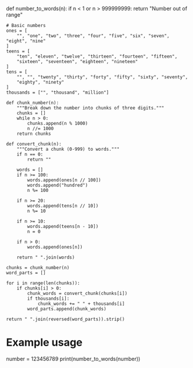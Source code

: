 def number_to_words(n):
    if n < 1 or n > 999999999:
        return "Number out of range"

    # Basic numbers
    ones = [
        "", "one", "two", "three", "four", "five", "six", "seven", "eight", "nine"
    ]
    teens = [
        "ten", "eleven", "twelve", "thirteen", "fourteen", "fifteen", 
        "sixteen", "seventeen", "eighteen", "nineteen"
    ]
    tens = [
        "", "", "twenty", "thirty", "forty", "fifty", "sixty", "seventy", 
        "eighty", "ninety"
    ]
    thousands = ["", "thousand", "million"]

    def chunk_number(n):
        """Break down the number into chunks of three digits."""
        chunks = []
        while n > 0:
            chunks.append(n % 1000)
            n //= 1000
        return chunks

    def convert_chunk(n):
        """Convert a chunk (0-999) to words."""
        if n == 0:
            return ""
        
        words = []
        if n >= 100:
            words.append(ones[n // 100])
            words.append("hundred")
            n %= 100

        if n >= 20:
            words.append(tens[n // 10])
            n %= 10
        
        if n >= 10:
            words.append(teens[n - 10])
            n = 0
        
        if n > 0:
            words.append(ones[n])
        
        return " ".join(words)

    chunks = chunk_number(n)
    word_parts = []
    
    for i in range(len(chunks)):
        if chunks[i] > 0:
            chunk_words = convert_chunk(chunks[i])
            if thousands[i]:
                chunk_words += " " + thousands[i]
            word_parts.append(chunk_words)

    return " ".join(reversed(word_parts)).strip()

# Example usage
number = 123456789
print(number_to_words(number))
